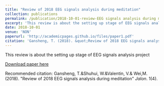```yaml
---
title: "Review of 2018 EEG signals analysis during meditation"
collection: publications
permalink: /publication/2018-10-01-review-EEG signals analysis during meditation
excerpt: 'This review is about the setting up stage of EEG signals analysis project'
date: 2018-10-01
venue: 'NON'
paperurl: 'http://academicpages.github.io/files/paper1.pdf'
citation: 'Gansheng, T. (2018). &quot;Review of 2018 EEG signals analysis during meditation.&quot; <i>Jalon</i>. 1(4).'
---
```

This review is about the setting up stage of EEG signals analysis project

[Download paper here](http://academicpages.github.io/files/paper1.pdf)

Recommended citation: Gansheng, T.&Shuhui, W.&Valentin, V.& Wei,M. (2018). "Review of 2018 EEG signals analysis during meditation" <i>Jalon</i>. 1(4).
